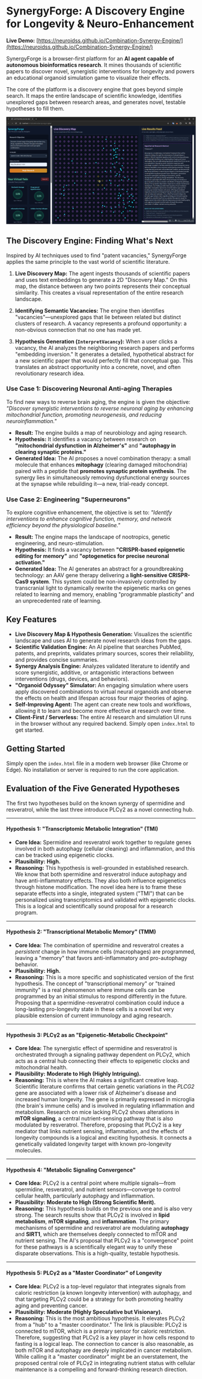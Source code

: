 # SynergyForge: A Discovery Engine for Longevity & Neuro-Enhancement

**Live Demo:** [https://neuroidss.github.io/Combination-Synergy-Engine/](https://neuroidss.github.io/Combination-Synergy-Engine/)

SynergyForge is a browser-first platform for an **AI agent capable of autonomous bioinformatics research**. It mines thousands of scientific papers to discover novel, synergistic interventions for longevity and powers an educational organoid simulation game to visualize their effects.

The core of the platform is a discovery engine that goes beyond simple search. It maps the entire landscape of scientific knowledge, identifies unexplored gaps between research areas, and generates novel, testable hypotheses to fill them.

![SynergyForge Discovery Map and Hypothesis Generation](https://github.com/neuroidss/Combination-Synergy-Engine/blob/main/Screenshot%20from%202025-10-12%2018-22-52.png?raw=true)

## The Discovery Engine: Finding What's Next

Inspired by AI techniques used to find "patent vacancies," SynergyForge applies the same principle to the vast world of scientific literature.

1.  **Live Discovery Map:** The agent ingests thousands of scientific papers and uses text embeddings to generate a 2D "Discovery Map." On this map, the distance between any two points represents their conceptual similarity. This creates a visual representation of the entire research landscape.

2.  **Identifying Semantic Vacancies:** The engine then identifies "vacancies"—unexplored gaps that lie between related but distinct clusters of research. A vacancy represents a profound opportunity: a non-obvious connection that no one has made yet.

3.  **Hypothesis Generation (`InterpretVacancy`):** When a user clicks a vacancy, the AI analyzes the neighboring research papers and performs "embedding inversion." It generates a detailed, hypothetical abstract for a new scientific paper that would perfectly fill that conceptual gap. This translates an abstract opportunity into a concrete, novel, and often revolutionary research idea.

### Use Case 1: Discovering Neuronal Anti-aging Therapies

To find new ways to reverse brain aging, the engine is given the objective: *"Discover synergistic interventions to reverse neuronal aging by enhancing mitochondrial function, promoting neurogenesis, and reducing neuroinflammation."*

*   **Result:** The engine builds a map of neurobiology and aging research.
*   **Hypothesis:** It identifies a vacancy between research on **"mitochondrial dysfunction in Alzheimer's"** and **"autophagy in clearing synaptic proteins."**
*   **Generated Idea:** The AI proposes a novel combination therapy: a small molecule that enhances **mitophagy** (clearing damaged mitochondria) paired with a peptide that **promotes synaptic protein synthesis**. The synergy lies in simultaneously removing dysfunctional energy sources at the synapse while rebuilding it—a new, trial-ready concept.

### Use Case 2: Engineering "Superneurons"

To explore cognitive enhancement, the objective is set to: *"Identify interventions to enhance cognitive function, memory, and network efficiency beyond the physiological baseline."*

*   **Result:** The engine maps the landscape of nootropics, genetic engineering, and neuro-stimulation.
*   **Hypothesis:** It finds a vacancy between **"CRISPR-based epigenetic editing for memory"** and **"optogenetics for precise neuronal activation."**
*   **Generated Idea:** The AI generates an abstract for a groundbreaking technology: an AAV gene therapy delivering a **light-sensitive CRISPR-Cas9 system**. This system could be non-invasively controlled by transcranial light to dynamically rewrite the epigenetic marks on genes related to learning and memory, enabling "programmable plasticity" and an unprecedented rate of learning.

## Key Features

*   **Live Discovery Map & Hypothesis Generation:** Visualizes the scientific landscape and uses AI to generate novel research ideas from the gaps.
*   **Scientific Validation Engine:** An AI pipeline that searches PubMed, patents, and preprints, validates primary sources, scores their reliability, and provides concise summaries.
*   **Synergy Analysis Engine:** Analyzes validated literature to identify and score synergistic, additive, or antagonistic interactions between interventions (drugs, devices, and behaviors).
*   **"Organoid Odyssey" Simulator:** An engaging simulation where users apply discovered combinations to virtual neural organoids and observe the effects on health and lifespan across four major theories of aging.
*   **Self-Improving Agent:** The agent can create new tools and workflows, allowing it to learn and become more effective at research over time.
*   **Client-First / Serverless:** The entire AI research and simulation UI runs in the browser without any required backend. Simply open `index.html` to get started.

## Getting Started

Simply open the `index.html` file in a modern web browser (like Chrome or Edge). No installation or server is required to run the core application.

## Evaluation of the Five Generated Hypotheses

The first two hypotheses build on the known synergy of spermidine and resveratrol, while the last three introduce PLCγ2 as a novel connecting hub.

---

#### **Hypothesis 1: "Transcriptomic Metabolic Integration" (TMI)**
*   **Core Idea:** Spermidine and resveratrol work together to regulate genes involved in both autophagy (cellular cleaning) and inflammation, and this can be tracked using epigenetic clocks.
*   **Plausibility:** **High.**
*   **Reasoning:** This hypothesis is well-grounded in established research. We know that both spermidine and resveratrol induce autophagy and have anti-inflammatory effects. They also both influence epigenetics through histone modification. The novel idea here is to frame these separate effects into a single, integrated system ("TMI") that can be personalized using transcriptomics and validated with epigenetic clocks. This is a logical and scientifically sound proposal for a research program.

---

#### **Hypothesis 2: "Transcriptional Metabolic Memory" (TMM)**
*   **Core Idea:** The combination of spermidine and resveratrol creates a *persistent* change in how immune cells (macrophages) are programmed, leaving a "memory" that favors anti-inflammatory and pro-autophagy behavior.
*   **Plausibility:** **High.**
*   **Reasoning:** This is a more specific and sophisticated version of the first hypothesis. The concept of "transcriptional memory" or "trained immunity" is a real phenomenon where immune cells can be programmed by an initial stimulus to respond differently in the future. Proposing that a spermidine-resveratrol combination could induce a long-lasting pro-longevity state in these cells is a novel but very plausible extension of current immunology and aging research.

---

#### **Hypothesis 3: PLCγ2 as an "Epigenetic-Metabolic Checkpoint"**
*   **Core Idea:** The synergistic effect of spermidine and resveratrol is orchestrated through a signaling pathway dependent on PLCγ2, which acts as a central hub connecting their effects to epigenetic clocks and mitochondrial health.
*   **Plausibility:** **Moderate to High (Highly Intriguing).**
*   **Reasoning:** This is where the AI makes a significant creative leap. Scientific literature confirms that certain genetic variations in the *PLCG2* gene are associated with a lower risk of Alzheimer's disease and increased human longevity. The gene is primarily expressed in microglia (the brain's immune cells) and is involved in regulating inflammation and metabolism. Research on mice lacking PLCγ2 shows alterations in **mTOR signaling**, a central nutrient-sensing pathway that is also modulated by resveratrol. Therefore, proposing that PLCγ2 is a key mediator that links nutrient sensing, inflammation, and the effects of longevity compounds is a logical and exciting hypothesis. It connects a genetically validated longevity target with known pro-longevity molecules.

---

#### **Hypothesis 4: "Metabolic Signaling Convergence"**
*   **Core Idea:** PLCγ2 is a central point where multiple signals—from spermidine, resveratrol, and nutrient sensors—converge to control cellular health, particularly autophagy and inflammation.
*   **Plausibility:** **Moderate to High (Strong Scientific Merit).**
*   **Reasoning:** This hypothesis builds on the previous one and is also very strong. The search results show that PLCγ2 is involved in **lipid metabolism**, **mTOR signaling**, and **inflammation**. The primary mechanisms of spermidine and resveratrol are modulating **autophagy** and **SIRT1**, which are themselves deeply connected to mTOR and nutrient sensing. The AI's proposal that PLCγ2 is a "convergence" point for these pathways is a scientifically elegant way to unify these disparate observations. This is a high-quality, testable hypothesis.

---

#### **Hypothesis 5: PLCγ2 as a "Master Coordinator" of Longevity**
*   **Core Idea:** PLCγ2 is a top-level regulator that integrates signals from caloric restriction (a known longevity intervention) with autophagy, and that targeting PLCγ2 could be a strategy for both promoting healthy aging and preventing cancer.
*   **Plausibility:** **Moderate (Highly Speculative but Visionary).**
*   **Reasoning:** This is the most ambitious hypothesis. It elevates PLCγ2 from a "hub" to a "master coordinator." The link is plausible: PLCγ2 is connected to mTOR, which is a primary sensor for caloric restriction. Therefore, suggesting that PLCγ2 is a key player in how cells respond to fasting is a logical leap. The connection to cancer is also reasonable, as both mTOR and autophagy are deeply implicated in cancer metabolism. While calling it a "master coordinator" might be an overstatement, the proposed central role of PLCγ2 in integrating nutrient status with cellular maintenance is a compelling and forward-thinking research direction.
